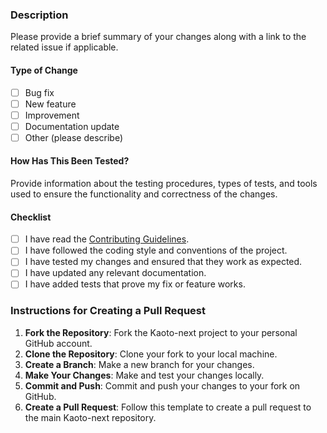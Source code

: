 ### Description

Please provide a brief summary of your changes along with a link to the related issue if applicable.

#### Type of Change
- [ ] Bug fix
- [ ] New feature
- [ ] Improvement
- [ ] Documentation update
- [ ] Other (please describe)

#### How Has This Been Tested?
Provide information about the testing procedures, types of tests, and tools used to ensure the functionality and correctness of the changes.

#### Checklist
- [ ] I have read the [Contributing Guidelines](CONTRIBUTING.md).
- [ ] I have followed the coding style and conventions of the project.
- [ ] I have tested my changes and ensured that they work as expected.
- [ ] I have updated any relevant documentation.
- [ ] I have added tests that prove my fix or feature works.

### Instructions for Creating a Pull Request

1. **Fork the Repository**: Fork the Kaoto-next project to your personal GitHub account.
2. **Clone the Repository**: Clone your fork to your local machine.
3. **Create a Branch**: Make a new branch for your changes.
4. **Make Your Changes**: Make and test your changes locally.
5. **Commit and Push**: Commit and push your changes to your fork on GitHub.
6. **Create a Pull Request**: Follow this template to create a pull request to the main Kaoto-next repository.